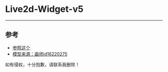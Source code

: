 # Live2d-Widget-v5

---

##  参考
* [参照这个](https://letere-gzj.github.io/hugo-stack/p/hugo/live2d-moc3/)
* [模型来源：画师id16220275](https://www.pixiv.net/artworks/124530660)

如有侵权，十分抱歉，请联系我删除！